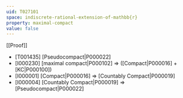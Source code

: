```yaml
---
uid: T027101
space: indiscrete-rational-extension-of-mathbb{r}
property: maximal-compact
value: false
---
```

[[Proof]]

* [T001435] [Pseudocompact|P000022]
* [I000230] [maximal compact|P000102] => ([Compact|P000016] + [KC|P000100])
* [I000001] [Compact|P000016] => [Countably Compact|P000019]
* [I000004] [Countably Compact|P000019] => [Pseudocompact|P000022]

